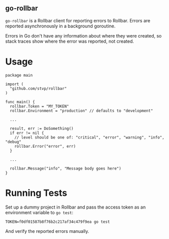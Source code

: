 go-rollbar
----------

`go-rollbar` is a Rollbar client for reporting errors to Rollbar. Errors are
reported asynchronously in a background goroutine.

Errors in Go don't have any information about where they were created, so stack
traces show where the error was reported, not created.

Usage
=====

    package main

    import (
      "github.com/stvp/rollbar"
    )

    func main() {
      rollbar.Token = "MY_TOKEN"
      rollbar.Environment = "production" // defaults to "development"

      ...

      result, err := DoSomething()
      if err != nil {
        // level should be one of: "critical", "error", "warning", "info", "debug"
        rollbar.Error("error", err)
      }

      ...

      rollbar.Message("info", "Message body goes here")
    }

Running Tests
=============

Set up a dummy project in Rollbar and pass the access token as an environment
variable to `go test`:

    TOKEN=f0df01587b8f76b2c217af34c479f9ea go test

And verify the reported errors manually.

